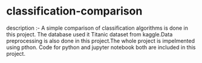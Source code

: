 # classification-comparison

description :- A simple comparison of classification algorithms is done in this project. The database used it Titanic dataset from kaggle.Data preprocessing is also done in this project.The whole project is impelmented using pthon. Code for python and jupyter notebook both are included in this project. 
